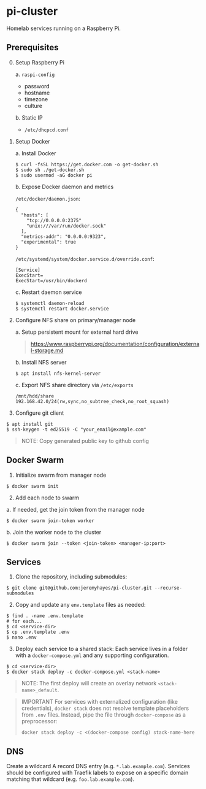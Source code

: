 # pi-cluster

Homelab services running on a Raspberry Pi.

## Prerequisites

0. Setup Raspberry Pi

    a. `raspi-config`
      - password
      - hostname
      - timezone
      - culture
    
    b. Static IP
      - `/etc/dhcpcd.conf`


1. Setup Docker

    a. Install Docker
      ```
      $ curl -fsSL https://get.docker.com -o get-docker.sh
      $ sudo sh ./get-docker.sh
      $ sudo usermod -aG docker pi
      ```

    b. Expose Docker daemon and metrics

      `/etc/docker/daemon.json`:
      ```
      {
        "hosts": [
          "tcp://0.0.0.0:2375"
          "unix:///var/run/docker.sock"
        ],
        "metrics-addr": "0.0.0.0:9323",
        "experimental": true
      }
      ```

      `/etc/systemd/system/docker.service.d/override.conf`:
      ```
      [Service]
      ExecStart=
      ExecStart=/usr/bin/dockerd
      ```

    c. Restart daemon service
      ```
      $ systemctl daemon-reload
      $ systemctl restart docker.service
      ```

2. Configure NFS share on primary/manager node

    a. Setup persistent mount for external hard drive
    > https://www.raspberrypi.org/documentation/configuration/external-storage.md

    b. Install NFS server
    ```
    $ apt install nfs-kernel-server
    ```

    c. Export NFS share directory via `/etc/exports`
    ```
    /mnt/hdd/share  192.168.42.0/24(rw,sync,no_subtree_check,no_root_squash)
    ```

3. Configure git client
```
$ apt install git
$ ssh-keygen -t ed25519 -C "your_email@example.com"
```
> NOTE: Copy generated public key to github config


## Docker Swarm

1. Initialize swarm from manager node
```
$ docker swarm init
```

2. Add each node to swarm

  a. If needed, get the join token from the manager node
  ```
  $ docker swarm join-token worker
  ```

  b. Join the worker node to the cluster
  ```
  $ docker swarm join --token <join-token> <manager-ip:port>
  ```


## Services

1. Clone the repository, including submodules:
```
$ git clone git@github.com:jeremyhayes/pi-cluster.git --recurse-submodules
```

2. Copy and update any `env.template` files as needed:
```
$ find . -name .env.template
# for each... 
$ cd <service-dir>
$ cp .env.template .env
$ nano .env
```

3. Deploy each service to a shared stack:
Each service lives in a folder with a `docker-compose.yml` and any supporting configuration.
```
$ cd <service-dir>
$ docker stack deploy -c docker-compose.yml <stack-name>
```
> NOTE: The first deploy will create an overlay network `<stack-name>_default`.

> IMPORTANT
> For services with externalized configuration (like credentials), `docker stack` does not resolve template placeholders from `.env` files. Instead, pipe the file through `docker-compose` as a preprocessor:
> ```
> docker stack deploy -c <(docker-compose config) stack-name-here
> ```


## DNS

Create a wildcard A record DNS entry (e.g. `*.lab.example.com`). Services should be configured with Traefik labels to expose on a specific domain matching that wildcard (e.g. `foo.lab.example.com`).
